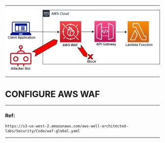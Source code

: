 ***

<div align="center">
  <img src="images/aws-waf-apigateway.png" width="700"/>
</div>

***
# __CONFIGURE AWS WAF__
***



### __Ref:__
```
https://s3-us-west-2.amazonaws.com/aws-well-architected-labs/Security/Code/waf-global.yaml
```

***